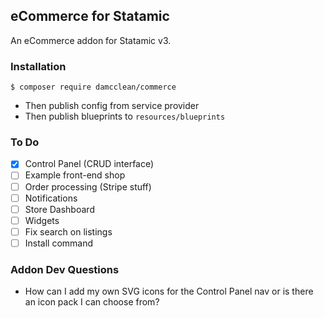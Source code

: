 ## eCommerce for Statamic

An eCommerce addon for Statamic v3.

### Installation

```
$ composer require damcclean/commerce
```

* Then publish config from service provider
* Then publish blueprints to `resources/blueprints`

### To Do

* [x] Control Panel (CRUD interface)
* [ ] Example front-end shop
* [ ] Order processing (Stripe stuff)
* [ ] Notifications
* [ ] Store Dashboard
* [ ] Widgets
* [ ] Fix search on listings
* [ ] Install command

### Addon Dev Questions

* How can I add my own SVG icons for the Control Panel nav or is there an icon pack I can choose from?
